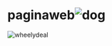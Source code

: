 # paginaweb![dog](https://github.com/user-attachments/assets/26cd351f-f35e-468a-a159-bd4d46a6c140)
![wheelydeal](https://github.com/user-attachments/assets/e13f2dce-31ce-48b4-90c7-fe69c10bb43b)
